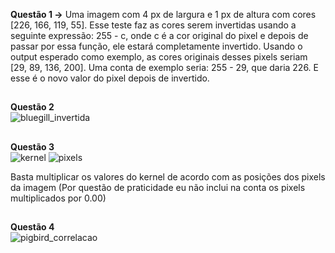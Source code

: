 **Questão 1 ->** Uma imagem com 4 px de largura e 1 px de altura com cores [226, 166, 119, 55]. 
Esse teste faz as cores serem invertidas usando a seguinte expressão: 255 - c, onde c é a cor original do pixel
e depois de passar por essa função, ele estará completamente invertido.
Usando o output esperado como exemplo, as cores originais desses pixels seriam [29, 89, 136, 200].
Uma conta de exemplo seria: 255 - 29, que daria 226. E esse é o novo valor do pixel depois de invertido.

##

**Questão 2** <br> ![bluegill_invertida](img/bluegill_invertida.png)

##

**Questão 3** <br> ![kernel](img/kernel.png)
![pixels](img/pixels.png) <br>

Basta multiplicar os valores do kernel de acordo com as posições dos pixels da imagem
(Por questão de praticidade eu não inclui na conta os pixels multiplicados por 0.00)


##

**Questão 4** <br> ![pigbird_correlacao](img/pigbird_correlacao.png)


